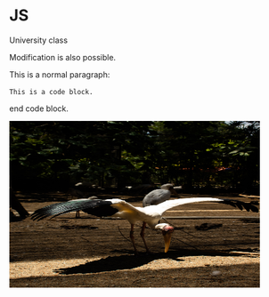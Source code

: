 # JS
University class

Modification is also possible.


This is a normal paragraph:

    This is a code block.    

end code block.

<!-- ![Alt text](img/benson-low-pefDM_a2GNY-unsplash.jpg "Optional title") -->

<img src="img/benson-low-pefDM_a2GNY-unsplash.jpg" width="450px" height="300px" title="px(픽셀) 크기 설정" alt="RubberDuck"></img><br/>
